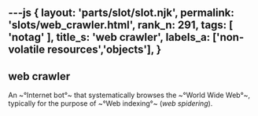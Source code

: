 ---js
{
  layout: 'parts/slot/slot.njk',
  permalink: 'slots/web_crawler.html',
  rank_n: 291,
  tags: [ 'notag' ],
  title_s: 'web crawler',
  labels_a: ['non-volatile resources','objects'],
}
---
## web crawler

An ~°Internet bot°~ that systematically browses the ~°World Wide Web°~, typically for the purpose of ~°Web indexing°~ (<i>web spidering</i>).
